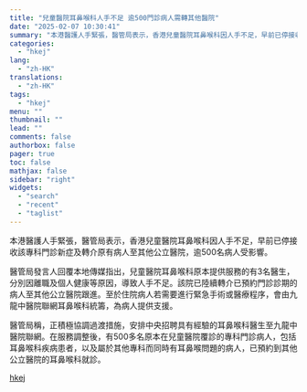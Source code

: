```yaml
---
title: "兒童醫院耳鼻喉科人手不足 逾500門診病人需轉其他醫院"
date: "2025-02-07 10:30:41"
summary: "本港醫護人手緊張，醫管局表示，香港兒童醫院耳鼻喉科因人手不足，早前已停接收該專科門診新症及轉介原有病..."
categories:
  - "hkej"
lang:
  - "zh-HK"
translations:
  - "zh-HK"
tags:
  - "hkej"
menu: ""
thumbnail: ""
lead: ""
comments: false
authorbox: false
pager: true
toc: false
mathjax: false
sidebar: "right"
widgets:
  - "search"
  - "recent"
  - "taglist"
---
```


本港醫護人手緊張，醫管局表示，香港兒童醫院耳鼻喉科因人手不足，早前已停接收該專科門診新症及轉介原有病人至其他公立醫院，逾500名病人受影響。

醫管局發言人回覆本地傳媒指出，兒童醫院耳鼻喉科原本提供服務的有3名醫生，分別因離職及個人健康等原因，導致人手不足。該院已陸續轉介已預約門診診期的病人至其他公立醫院跟進。至於住院病人若需要進行緊急手術或醫療程序，會由九龍中醫院聯網耳鼻喉科統籌，為病人提供支援。

醫管局稱，正積極協調過渡措施，安排中央招聘具有經驗的耳鼻喉科醫生至九龍中醫院聯網。在服務調整後，有500多名原本在兒童醫院覆診的專科門診病人，包括耳鼻喉科疾病患者，以及屬於其他專科而同時有耳鼻喉問題的病人，已預約到其他公立醫院的耳鼻喉科就診。

[hkej](https://www2.hkej.com/instantnews/current/article/3994988/%E5%85%92%E7%AB%A5%E9%86%AB%E9%99%A2%E8%80%B3%E9%BC%BB%E5%96%89%E7%A7%91%E4%BA%BA%E6%89%8B%E4%B8%8D%E8%B6%B3+%E9%80%BE500%E9%96%80%E8%A8%BA%E7%97%85%E4%BA%BA%E9%9C%80%E8%BD%89%E5%85%B6%E4%BB%96%E9%86%AB%E9%99%A2)
